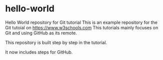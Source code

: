 # hello-world
Hello World repository for Git tutorial
This is an example repository for the Git tutoial on https://www.w3schools.com
This tutorials mainly focuses on Git and using GitHub as its remote.

This repository is built step by step in the tutorial.

It now includes steps for GitHub.
